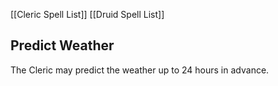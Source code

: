 [[Cleric Spell List]]
[[Druid Spell List]]

## Predict Weather  

The Cleric may predict the weather up to 24 hours in advance.